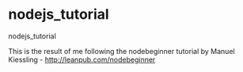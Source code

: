 nodejs_tutorial
===============

nodejs_tutorial

This is the result of me following the nodebeginner tutorial by Manuel Kiessling - http://leanpub.com/nodebeginner
